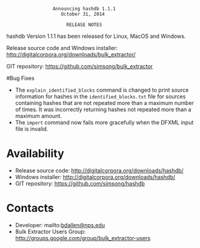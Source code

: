                      Announcing hashdb 1.1.1
                        October 31, 2014

                          RELEASE NOTES

hashdb Version 1.1.1 has been released for Linux, MacOS and Windows.

Release source code and Windows installer: http://digitalcorpora.org/downloads/bulk_extractor/

GIT repository: https://github.com/simsong/bulk_extractor

#Bug Fixes

* The `explain_identified_blocks` command is changed to print source information for hashes in the `identified_blocks.txt` file for sources containing hashes that are not repeated more than a maximum number of times.  It was incorrectly returning hashes not repeated more than a maximum amount.
* The `import` command now fails more gracefully when the DFXML input file is invalid.



Availability
============
* Release source code: http://digitalcorpora.org/downloads/hashdb/
* Windows installer: http://digitalcorpora.org/downloads/hashdb/
* GIT repository: https://github.com/simsong/hashdb

Contacts
========
* Developer: mailto:bdallen@nps.edu
* Bulk Extractor Users Group: http://groups.google.com/group/bulk_extractor-users

